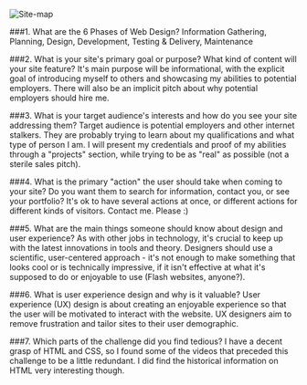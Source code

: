 ![Site-map](/imgs/site-map.png "Site-map")

###1. What are the 6 Phases of Web Design?
Information Gathering, Planning, Design, Development, Testing & Delivery, Maintenance

###2. What is your site's primary goal or purpose? What kind of content will your site feature?
It's main purpose will be informational, with the explicit goal of introducing myself to others and showcasing my abilities to potential employers. There will also be an implicit pitch about why potential employers should hire me.

###3. What is your target audience's interests and how do you see your site addressing them?
Target audience is potential employers and other internet stalkers. They are probably trying to learn about my qualifications and what type of person I am. I will present my credentials and proof of my abilities through a "projects" section, while trying to be as "real" as possible (not a sterile sales pitch).

###4. What is the primary "action" the user should take when coming to your site? Do you want them to search for information, contact you, or see your portfolio? It's ok to have several actions at once, or different actions for different kinds of visitors.
Contact me. Please :)

###5. What are the main things someone should know about design and user experience?
As with other jobs in technology, it's crucial to keep up with the latest innovations in tools and theory. Designers should use a scientific, user-centered approach - it's not enough to make something that looks cool or is technically impressive, if it isn't effective at what it's supposed to do or enjoyable to use (Flash websites, anyone?).

###6. What is user experience design and why is it valuable?
User experience (UX) design is about creating an enjoyable experience so that the user will be motivated to interact with the website. UX designers aim to remove frustration and tailor sites to their user demographic.

###7. Which parts of the challenge did you find tedious?
I have a decent grasp of HTML and CSS, so I found some of the videos that preceded this challenge to be a little redundant. I did find the historical information on HTML very interesting though.